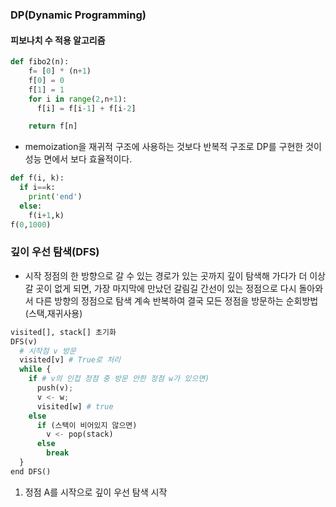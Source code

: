 ### DP(Dynamic Programming)

#### 피보나치 수 적용 알고리즘

```python
def fibo2(n):
    f= [0] * (n+1)
    f[0] = 0
    f[1] = 1
    for i in range(2,n+1):
      f[i] = f[i-1] + f[i-2]

    return f[n]
```

- memoization을 재귀적 구조에 사용하는 것보다 반복적 구조로 DP를 구현한 것이 성능 면에서 보다 효율적이다.
```python 
def f(i, k):
  if i==k:
    print('end')
  else:
    f(i+1,k)
f(0,1000)
```

### 깊이 우선 탐색(DFS)
  - 시작 정점의 한 방향으로 갈 수 있는 경로가 있는 곳까지 깊이 탐색해 가다가 더 이상 갈 곳이 없게 되면, 가장 마지막에 만났던 갈림길 간선이 있는 정점으로 다시 돌아와서 다른 방향의 정점으로 탐색 계속 반복하여 결국 모든 정점을 방문하는 순회방법(스택,재귀사용)
  
```python
visited[], stack[] 초기화
DFS(v)
  # 시작점 v 방문
  visited[v] # True로 처리
  while { 
    if # v의 인접 정점 중 방문 안한 정점 w가 있으면)
      push(v);
      v <- w;
      visited[w] # true
    else
      if (스택이 비어있지 않으면)
        v <- pop(stack)
      else
        break
  }
end DFS()
```
1. 정점 A를 시작으로 깊이 우선 탐색 시작
